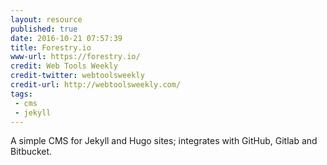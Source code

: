 ```yaml
---
layout: resource
published: true
date: 2016-10-21 07:57:39
title: Forestry.io
www-url: https://forestry.io/
credit: Web Tools Weekly
credit-twitter: webtoolsweekly
credit-url: http://webtoolsweekly.com/
tags:
 - cms
 - jekyll
---
```


A simple CMS for Jekyll and Hugo sites; integrates with GitHub, Gitlab and Bitbucket.
